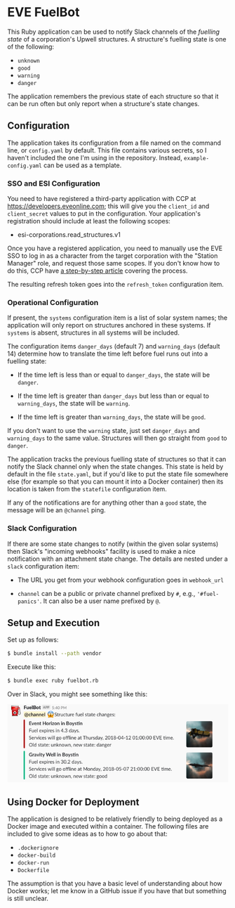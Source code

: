 # EVE FuelBot

This Ruby application can be used to notify Slack channels of the _fuelling
state_ of a corporation's Upwell structures. A structure's fuelling state
is one of the following:

* `unknown`
* `good`
* `warning`
* `danger`

The application remembers the previous state of each structure so that it can
be run often but only report when a structure's state changes.

## Configuration

The application takes its configuration from a file named on the command line,
or `config.yaml` by default. This file contains
various secrets, so I haven't included the one I'm using in the repository.
Instead, `example-config.yaml` can be used as a template.

### SSO and ESI Configuration

You need to have registered a third-party application with CCP
at <https://developers.eveonline.com>; this will give
you the `client_id` and `client_secret` values to put in the configuration.
Your application's registration should include at least the following scopes:

* esi-corporations.read_structures.v1

Once you have a registered application, you need to manually use the EVE SSO
to log in as a character from the target corporation with the "Station Manager"
role, and request those same scopes. If you don't know how to do this, CCP
have [a step-by-step article](https://developers.eveonline.com/blog/article/sso-to-authenticated-calls)
covering the process.

The resulting refresh token goes into the
`refresh_token` configuration item.

### Operational Configuration

If present, the `systems` configuration item is a list of solar system names;
the application will only report on structures anchored in these systems.
If `systems` is absent, structures in all systems will be included.

The configuration items `danger_days` (default 7) and `warning_days` (default
14) determine how to translate the time left before fuel runs out into
a fuelling state:

* If the time left is less than or equal to `danger_days`, the state will
  be `danger`.

* If the time left is greater than `danger_days` but less than or equal to
  `warning_days`, the state will be `warning`.

* If the time left is greater than `warning_days`, the state will be `good`.

If you don't want to use the `warning` state, just set `danger_days` and
`warning_days` to the same value. Structures will then go straight from
`good` to `danger`.

The application tracks the previous fuelling state of structures so that it can
notify the Slack channel only when the state changes. This state is held by
default in the file `state.yaml`, but if you'd like to put the state file
somewhere else (for example so that you can mount it into a Docker container)
then its location is taken from the `statefile` configuration item.

If any of the notifications are for anything other than a `good` state,
the message will be an `@channel` ping.

### Slack Configuration

If there are some state changes to notify (within the given solar systems) then
Slack's "incoming webhooks" facility is used to make a nice notification with an
attachment state change. The details are nested under a `slack` configuration
item:

* The URL you get from your webhook configuration goes in `webhook_url`

* `channel` can be a public or private channel prefixed by `#`, e.g.,
  `'#fuel-panics'`. It can also be a user name prefixed by `@`.

## Setup and Execution

Set up as follows:

```bash
$ bundle install --path vendor
```

Execute like this:

```bash
$ bundle exec ruby fuelbot.rb
```

Over in Slack, you might see something like this:

![Slack notification from FuelBot](fuelbot.png)

## Using Docker for Deployment

The application is designed to be relatively friendly to being deployed
as a Docker image and executed within a container. The following files
are included to give some ideas as to how to go about that:

* `.dockerignore`
* `docker-build`
* `docker-run`
* `Dockerfile`

The assumption is that you have a basic level of understanding about how
Docker works; let me know in a GitHub issue if you have that but something
is still unclear.
